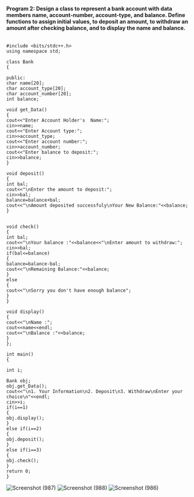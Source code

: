 #### Program 2: Design a class to represent a bank account with data members name, account-number, account-type, and balance. Define functions to assign initial values, to deposit an amount, to withdraw an amount after checking balance, and to display the name and balance. 
```

#include <bits/stdc++.h>
using namespace std;

class Bank
{

public:
char name[20];
char account_type[20];
char account_number[20];
int balance;

void get_Data()
{
cout<<"Enter Account Holder's  Name:";
cin>>name;
cout<<"Enter Account type:";
cin>>account_type;
cout<<"Enter account number:";
cin>>account_number;
cout<<"Enter balance to deposit:";
cin>>balance;
}

void deposit()
{
int bal;
cout<<"\nEnter the amount to deposit:";
cin>>bal;
balance=balance+bal;
cout<<"\nAmount deposited successfuly\nYour New Balance:"<<balance;
}


void check()
{
int bal;
cout<<"\nYour balance :"<<balance<<"\nEnter amount to withdraw:";
cin>>bal;
if(bal<=balance)
{
balance=balance-bal;
cout<<"\nRemaining Balance:"<<balance;
}
else
{
cout<<"\nSorry you don't have enough balance";
}
}

void display()
{
cout<<"\nName :";
cout<<name<<endl;
cout<<"\nBalance :"<<balance;
}
};

int main()
{

int i;

Bank obj;
obj.get_Data();
cout<<"\n1. Your Information\n2. Deposit\n3. Withdraw\nEnter your choice\n"<<endl;
cin>>i;
if(i==1)
{
obj.display();
}
else if(i==2)
{
obj.deposit();
}
else if(i==3)
{
obj.check();
}
return 0;
}

```



![Screenshot (987)](https://user-images.githubusercontent.com/55585284/174445972-1c15a915-520d-421e-9d17-47e9b282d1db.png)
![Screenshot (988)](https://user-images.githubusercontent.com/55585284/174445978-3c0325b3-b293-41d3-be9e-6446c52e5aee.png)
![Screenshot (986)](https://user-images.githubusercontent.com/55585284/174445992-937cac80-37a5-4d8d-916a-15b5e8c3be62.png)
